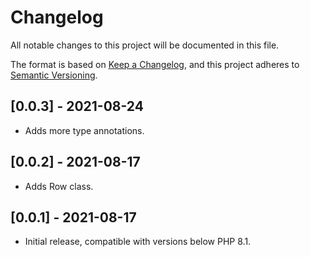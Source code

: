 # Changelog

All notable changes to this project will be documented in this file.

The format is based on [Keep a Changelog](https://keepachangelog.com/en/1.0.0/),
and this project adheres to [Semantic Versioning](https://semver.org/spec/v2.0.0.html).

## [0.0.3] - 2021-08-24

- Adds more type annotations.

## [0.0.2] - 2021-08-17

- Adds Row class.

## [0.0.1] - 2021-08-17

- Initial release, compatible with versions below PHP 8.1.
